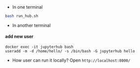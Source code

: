- In one terminal
```bash
bash run_hub.sh
```

- In another terminal

#### add new user
```
docker exec -it jupyterhub bash
useradd -m -d /home/hello/ -s /bin/bash -G jupyterhub hello
```

- How user can run it locally?
Open `http://localhost:8000/`
